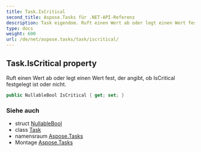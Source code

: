 ```yaml
---
title: Task.IsCritical
second_title: Aspose.Tasks für .NET-API-Referenz
description: Task eigendom. Ruft einen Wert ab oder legt einen Wert fest der angibt ob IsCritical festgelegt ist oder nicht.
type: docs
weight: 600
url: /de/net/aspose.tasks/task/iscritical/
---
```

## Task.IsCritical property

Ruft einen Wert ab oder legt einen Wert fest, der angibt, ob IsCritical festgelegt ist oder nicht.

```csharp
public NullableBool IsCritical { get; set; }
```

### Siehe auch

* struct [NullableBool](../../nullablebool/)
* class [Task](../)
* namensraum [Aspose.Tasks](../../task/)
* Montage [Aspose.Tasks](../../../)


